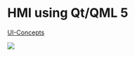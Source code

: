 # HMI using Qt/QML 5

[UI-Concepts](https://microfabricator-hmi.vercel.app)

[![](https://mermaid.ink/img/pako:eNplkLEKwkAMQH8lZNXifoNLK06iUMTlltCLWrzenel1EOm_G61CwUwJeckjeWITHaPBnu8Dh4arli5CnQ2gUR6OxXq92JVHA_vEAVZQ-tgz1L51LBOk3UKpQmEDVQys1NSHjUj8Uv8L60ySYUf9DU50VrrOwj-zjzFBit5P5czz0cymtpQmhoObS74OXfOnwCV2LB21Tg9_vocs5it3bNFo6khuFm0YlaMhx_oRGjRZBl7ikBzl35PQnMn3PL4AZHZkWQ?type=png)](https://mermaid.live/edit#pako:eNplkLEKwkAMQH8lZNXifoNLK06iUMTlltCLWrzenel1EOm_G61CwUwJeckjeWITHaPBnu8Dh4arli5CnQ2gUR6OxXq92JVHA_vEAVZQ-tgz1L51LBOk3UKpQmEDVQys1NSHjUj8Uv8L60ySYUf9DU50VrrOwj-zjzFBit5P5czz0cymtpQmhoObS74OXfOnwCV2LB21Tg9_vocs5it3bNFo6khuFm0YlaMhx_oRGjRZBl7ikBzl35PQnMn3PL4AZHZkWQ)
